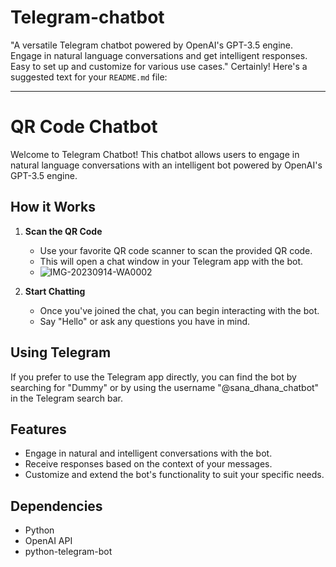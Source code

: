 # Telegram-chatbot
"A versatile Telegram chatbot powered by OpenAI's GPT-3.5 engine. Engage in natural language conversations and get intelligent responses. Easy to set up and customize for various use cases."
Certainly! Here's a suggested text for your `README.md` file:

---

# QR Code Chatbot

Welcome to Telegram Chatbot! This chatbot allows users to engage in natural language conversations with an intelligent bot powered by OpenAI's GPT-3.5 engine.

## How it Works

1. **Scan the QR Code**
   - Use your favorite QR code scanner to scan the provided QR code.
   - This will open a chat window in your Telegram app with the bot.
   - ![IMG-20230914-WA0002](https://github.com/Dhruvpatel1804/Telegram-chatbot/assets/97275086/f46e685c-91a9-4c4a-b747-54c50cfe91a7)


2. **Start Chatting**
   - Once you've joined the chat, you can begin interacting with the bot.
   - Say "Hello" or ask any questions you have in mind.

## Using Telegram

If you prefer to use the Telegram app directly, you can find the bot by searching for "Dummy" or by using the username "@sana_dhana_chatbot" in the Telegram search bar.

## Features

- Engage in natural and intelligent conversations with the bot.
- Receive responses based on the context of your messages.
- Customize and extend the bot's functionality to suit your specific needs.

## Dependencies

- Python
- OpenAI API
- python-telegram-bot

